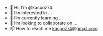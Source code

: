 - 👋 Hi, I’m @kaspoz74
- 👀 I’m interested in ...
- 🌱 I’m currently learning ...
- 💞️ I’m looking to collaborate on ...
- 📫 How to reach me  kaspoz74@gmail.com

<!---
kaspoz74/kaspoz74 is a ✨ special ✨ repository because its `README.md` (this file) appears on your GitHub profile.
You can click the Preview link to take a look at your changes.
--->
